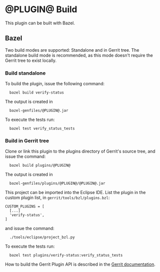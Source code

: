@PLUGIN@ Build
==============

This plugin can be built with Bazel.

Bazel
----

Two build modes are supported: Standalone and in Gerrit tree.
The standalone build mode is recommended, as this mode doesn't require
the Gerrit tree to exist locally.

### Build standalone

To build the plugin, issue the following command:

```
  bazel build verify-status
```

The output is created in

```
  bazel-genfiles/@PLUGIN@.jar
```

To execute the tests run:

```
  bazel test verify_status_tests
```

### Build in Gerrit tree

Clone or link this plugin to the plugins directory of Gerrit's source
tree, and issue the command:

```
  bazel build plugins/@PLUGIN@
```

The output is created in

```
  bazel-genfiles/plugins/@PLUGIN@/@PLUGIN@.jar
```

This project can be imported into the Eclipse IDE. List the plugin in the
custom plugin list, in `gerrit/tools/bzl/plugins.bzl`:

```
CUSTOM_PLUGINS = [
  [...]
  'verify-status',
]
```

and issue the command:

```
  ./tools/eclipse/project_bzl.py
```

To execute the tests run:

```
  bazel test plugins/verify-status:verify_status_tests
```

How to build the Gerrit Plugin API is described in the [Gerrit
documentation](../../../Documentation/dev-bazel.html#_extension_and_plugin_api_jar_files).

